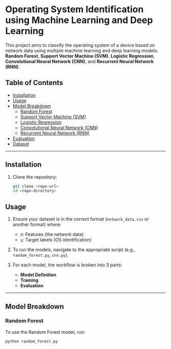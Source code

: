 # Operating System Identification using Machine Learning and Deep Learning

This project aims to classify the operating system of a device based on network data using multiple machine learning and deep learning models: **Random Forest**, **Support Vector Machine (SVM)**, **Logistic Regression**, **Convolutional Neural Network (CNN)**, and **Recurrent Neural Network (RNN)**.

## Table of Contents
- [Installation](#installation)
- [Usage](#usage)
- [Model Breakdown](#model-breakdown)
    - [Random Forest](#random-forest)
    - [Support Vector Machine (SVM)](#support-vector-machine-svm)
    - [Logistic Regression](#logistic-regression)
    - [Convolutional Neural Network (CNN)](#convolutional-neural-network-cnn)
    - [Recurrent Neural Network (RNN)](#recurrent-neural-network-rnn)
- [Evaluation](#evaluation)
- [Dataset](#dataset)

---

## Installation

1. Clone the repository:
   ```bash
   git clone <repo-url>
   cd <repo-directory>

## Usage

1. Ensure your dataset is in the correct format (`network_data.csv` or another format) where:

   - `X`: Features (the network data)
   - `y`: Target labels (OS identification)

2. To run the models, navigate to the appropriate script (e.g., `random_forest.py`, `cnn.py`).

3. For each model, the workflow is broken into 3 parts:
   - **Model Definition**
   - **Training**
   - **Evaluation**

---

## Model Breakdown

### Random Forest

To use the Random Forest model, run:

```bash
python random_forest.py
